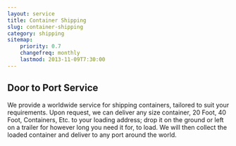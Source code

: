 ```yaml
---
layout: service
title: Container Shipping
slug: container-shipping
category: shipping
sitemap:
    priority: 0.7
    changefreq: monthly
    lastmod: 2013-11-09T7:30:00
---
```

## Door to Port Service

We provide a worldwide service for shipping containers, tailored to suit your requirements. Upon request, we can deliver any size container, 20 Foot, 40 Foot, Containers, Etc. to your loading address; drop it on the ground or left on a trailer for however long you need it for, to load. We will then collect the loaded container and deliver to any port around the world.